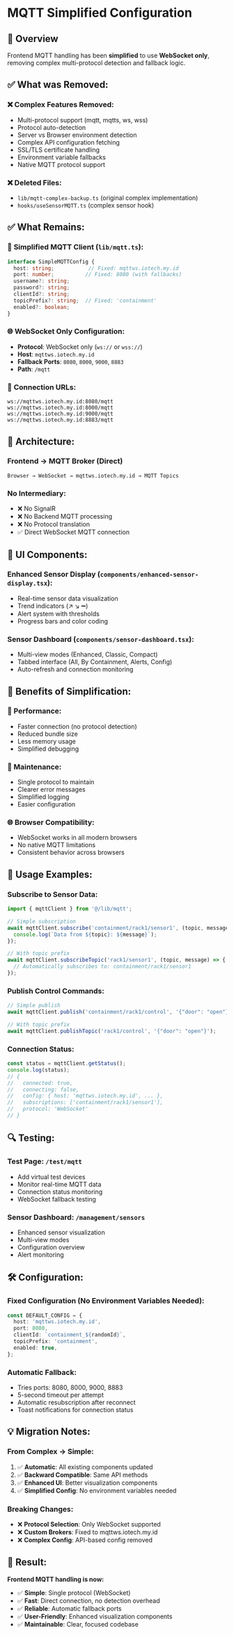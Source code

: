 # MQTT Simplified Configuration

## 🎯 **Overview**

Frontend MQTT handling has been **simplified** to use **WebSocket only**, removing complex multi-protocol detection and fallback logic.

## ✅ **What was Removed:**

### ❌ **Complex Features Removed:**
- Multi-protocol support (mqtt, mqtts, ws, wss)
- Protocol auto-detection
- Server vs Browser environment detection
- Complex API configuration fetching
- SSL/TLS certificate handling
- Environment variable fallbacks
- Native MQTT protocol support

### ❌ **Deleted Files:**
- `lib/mqtt-complex-backup.ts` (original complex implementation)
- `hooks/useSensorMQTT.ts` (complex sensor hook)

## ✅ **What Remains:**

### 🎯 **Simplified MQTT Client** (`lib/mqtt.ts`):
```typescript
interface SimpleMQTTConfig {
  host: string;           // Fixed: mqttws.iotech.my.id
  port: number;          // Fixed: 8080 (with fallbacks)
  username?: string;
  password?: string;
  clientId?: string;
  topicPrefix?: string;  // Fixed: 'containment'
  enabled?: boolean;
}
```

### 🌐 **WebSocket Only Configuration:**
- **Protocol**: WebSocket only (`ws://` or `wss://`)
- **Host**: `mqttws.iotech.my.id`
- **Fallback Ports**: `8080`, `8000`, `9000`, `8883`
- **Path**: `/mqtt`

### 📡 **Connection URLs:**
```
ws://mqttws.iotech.my.id:8080/mqtt
ws://mqttws.iotech.my.id:8000/mqtt
ws://mqttws.iotech.my.id:9000/mqtt
ws://mqttws.iotech.my.id:8883/mqtt
```

## 🔧 **Architecture:**

### **Frontend → MQTT Broker (Direct)**
```
Browser → WebSocket → mqttws.iotech.my.id → MQTT Topics
```

### **No Intermediary:**
- ❌ No SignalR
- ❌ No Backend MQTT processing
- ❌ No Protocol translation
- ✅ Direct WebSocket MQTT connection

## 📱 **UI Components:**

### **Enhanced Sensor Display** (`components/enhanced-sensor-display.tsx`):
- Real-time sensor data visualization
- Trend indicators (↗️ ↘️ ➖)
- Alert system with thresholds
- Progress bars and color coding

### **Sensor Dashboard** (`components/sensor-dashboard.tsx`):
- Multi-view modes (Enhanced, Classic, Compact)
- Tabbed interface (All, By Containment, Alerts, Config)
- Auto-refresh and connection monitoring

## 🚀 **Benefits of Simplification:**

### **🎯 Performance:**
- Faster connection (no protocol detection)
- Reduced bundle size
- Less memory usage
- Simplified debugging

### **🔧 Maintenance:**
- Single protocol to maintain
- Clearer error messages
- Simplified logging
- Easier configuration

### **🌐 Browser Compatibility:**
- WebSocket works in all modern browsers
- No native MQTT limitations
- Consistent behavior across browsers

## 📝 **Usage Examples:**

### **Subscribe to Sensor Data:**
```typescript
import { mqttClient } from '@/lib/mqtt';

// Simple subscription
await mqttClient.subscribe('containment/rack1/sensor1', (topic, message) => {
  console.log(`Data from ${topic}: ${message}`);
});

// With topic prefix
await mqttClient.subscribeTopic('rack1/sensor1', (topic, message) => {
  // Automatically subscribes to: containment/rack1/sensor1
});
```

### **Publish Control Commands:**
```typescript
// Simple publish
await mqttClient.publish('containment/rack1/control', '{"door": "open"}');

// With topic prefix
await mqttClient.publishTopic('rack1/control', '{"door": "open"}');
```

### **Connection Status:**
```typescript
const status = mqttClient.getStatus();
console.log(status);
// {
//   connected: true,
//   connecting: false,
//   config: { host: 'mqttws.iotech.my.id', ... },
//   subscriptions: ['containment/rack1/sensor1'],
//   protocol: 'WebSocket'
// }
```

## 🔍 **Testing:**

### **Test Page**: `/test/mqtt`
- Add virtual test devices
- Monitor real-time MQTT data
- Connection status monitoring
- WebSocket fallback testing

### **Sensor Dashboard**: `/management/sensors`
- Enhanced sensor visualization
- Multi-view modes
- Configuration overview
- Alert monitoring

## 🛠️ **Configuration:**

### **Fixed Configuration** (No Environment Variables Needed):
```typescript
const DEFAULT_CONFIG = {
  host: 'mqttws.iotech.my.id',
  port: 8080,
  clientId: `containment_${randomId}`,
  topicPrefix: 'containment',
  enabled: true,
};
```

### **Automatic Fallback:**
- Tries ports: 8080, 8000, 9000, 8883
- 5-second timeout per attempt
- Automatic resubscription after reconnect
- Toast notifications for connection status

## 💡 **Migration Notes:**

### **From Complex → Simple:**
1. ✅ **Automatic**: All existing components updated
2. ✅ **Backward Compatible**: Same API methods
3. ✅ **Enhanced UI**: Better visualization components
4. ✅ **Simplified Config**: No environment variables needed

### **Breaking Changes:**
- ❌ **Protocol Selection**: Only WebSocket supported
- ❌ **Custom Brokers**: Fixed to mqttws.iotech.my.id
- ❌ **Complex Config**: API-based config removed

## 🎉 **Result:**

**Frontend MQTT handling is now:**
- ✅ **Simple**: Single protocol (WebSocket)
- ✅ **Fast**: Direct connection, no detection overhead
- ✅ **Reliable**: Automatic fallback ports
- ✅ **User-Friendly**: Enhanced visualization components
- ✅ **Maintainable**: Clear, focused codebase